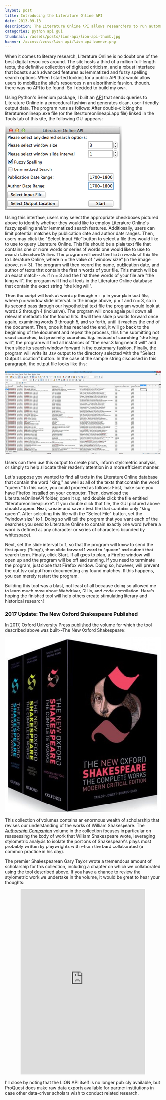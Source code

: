 ```yaml
---
layout: post
title: Introducing the Literature Online API
date: 2013-09-13
description: The Literature Online API allows researchers to run automated analysis on nearly half a million classic works of literature.
categories: python api gui
thumbnail: /assets/posts/lion-api/lion-api-thumb.jpg
banner: /assets/posts/lion-api/lion-api-banner.png
---
```


When it comes to literary research, Literature Online is no doubt one of the best digital resources around. The site hosts a third of a million full-length texts, the definitive collection of digitized criticism, and a robust interface that boasts such advanced features as lemmatized and fuzzy spelling search options. When I started looking for a public API that would allow users to mobilize the site's resources in an algorithmic fashion, though, there was no API to be found. So I decided to build my own.

Using Python's Selenium package, I built an [API](https://github.com/duhaime/Literature-Online-API) that sends queries to Literature Online in a procedural fashion and generates clean, user-friendly output data. The program runs as follows: After double-clicking the literatureonlineapi.exe file (or the literatureonlineapi.app file) linked in the Tools tab of this site, the following GUI appears:

<img class='medium' src='/assets/posts/lion-api/lion-api-mac.png' alt='Screenshot of the Literature Online API GUI compiled with Tkinter.' />

Using this interface, users may select the appropriate checkboxes pictured above to identify whether they would like to employ Literature Online's fuzzy spelling and/or lemmatized search features. Additionally, users can limit potential matches by publication date and author date ranges. Then, users may click the "Select Input File" button to select a file they would like to use to query Literature Online. This file should be a plain text file that contains one or more words or series of words one would like to use to search Literature Online. The program will send the first n words of this file to Literature Online, where n = the value of "window size" (in the image above, n = 3). The program will then record the name, publication date, and author of texts that contain the first n words of your file. This match will be an exact match--i.e. if n = 3 and the first three words of your file are "the king will", the program will find all texts in the Literature Online database that contain the exact string "the king will".

Then the script will look at words p through n + p in your plain text file, where p = window slide interval. In the image above, p = 1 and n = 3, so in its second pass through our hypothetical text file the program would look at words 2 through 4 (inclusive). The program will once again pull down all relevant metadata for the found hits. It will then slide p words forward once again, examining words 3 through 5, and so forth, until it reaches the end of the document. Then, once it has reached the end, it will go back to the beginning of the document and repeat the process, this time submitting not exact searches, but proximity searches. E.g. instead of searching "the king will", the program will find all instances of "the near.3 king near.3 will" and then slide its search window forward in the customary fashion. Finally, the program will write its .tsv output to the directory selected with the "Select Output Location" button. In the case of the sample string discussed in this paragraph, the output file looks like this:

<img class='medium' src='/assets/posts/lion-api/lion-api-sample-output.jpg' alt='Screenshot of the spreadsheet generated by the Literature Online API.' />

Users can then use this output to create plots, inform stylometric analysis, or simply to help allocate their readerly attention in a more efficient manner.

Let's suppose you wanted to find all texts in the Literature Online database that contain the word "king," as well as all of the texts that contain the word "queen." In this case, you could proceed as follows: First, make sure you have Firefox installed on your computer. Then, download the LiteratureOnlineAPI folder, open it up, and double click the file entitled "literatureonlineapi.exe". If you double click that file, the GUI pictured above should appear. Next, create and save a text file that contains only "king queen". After selecting this file with the "Select File" button, set the "window size" to 1. Doing so will tell the program that you want each of the searches you send to Literature Online to contain exactly one word (where a word is defined as any character or series of characters bounded by whitespace).

Next, set the slide interval to 1, so that the program will know to send the first query ("king"), then slide forward 1 word to "queen" and submit that search term. Finally, click Start. If all goes to plan, a Firefox window will open up and the program will be off and running. If you need to terminate the program, just close that Firefox window. Doing so, however, will prevent the out.tsv output from documenting any found matches. If this happens, you can merely restart the program.

Building this tool was a blast, not least of all because doing so allowed me to learn much more about Webdriver, GUIs, and code compilation. Here's hoping the finished tool will help others create stimulating literary and historical research!

### 2017 Update: The New Oxford Shakespeare Published

In 2017, Oxford University Press published the volume for which the tool described above was built--The New Oxford Shakespeare:

<img class='small' src='/assets/posts/lion-api/new-oxford-shakespeare.jpg' alt='Oxford University Press printing of authorship attribution work completed with Gary Taylor.'>

This collection of volumes contains an enormous wealth of scholarship that revises our understanding of the works of William Shakespeare. The <i>[Authorship Companion](https://books.google.com/books?id=jTG3DAEACAAJ)</i> volume in the collection focuses in particular on reassessing the body of work that William Shakespeare wrote, leveraging stylometric analysis to isolate the portions of Shakespeare's plays most probably written by playwrights with whom the bard collaborated (a common practice in his day).

The premier Shakespearean Gary Taylor wrote a tremendous amount of scholarship for this collection, including a chapter on which we collaborated using the tool described above. If you have a chance to review the stylometric work we undertake in the volume, it would be great to hear your thoughts:

<div class='iframe-container' style='width: 80%; margin-left: 10%;'>
  <iframe frameborder="0" width="100%" height="600" src="https://books.google.com/books?id=LBDxDQAAQBAJ&lpg=PA73&pg=PA67&printsec=frontcover&source=gbs_ViewAPI&output=embed#%257B%257D"></iframe>
</div>

I'll close by noting that the LION API itself is no longer publicly available, but ProQuest does make raw data exports available for partner institutions in case other data-driver scholars wish to conduct related research.
